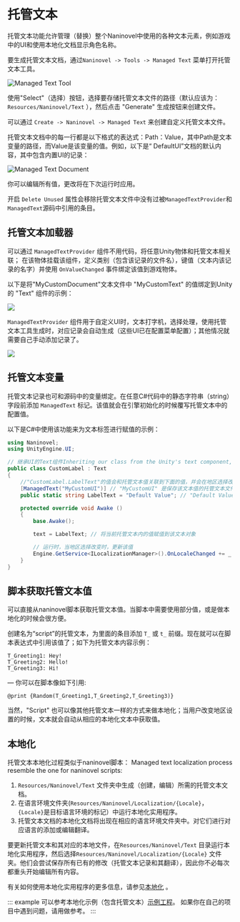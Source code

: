 # 托管文本

托管文本功能允许管理（替换）整个Naninovel中使用的各种文本元素，例如游戏中的UI和使用本地化文档显示角色名称。

要生成托管文本文档，通过`Naninovel -> Tools -> Managed Text` 菜单打开托管文本工具。

![Managed Text Tool](https://i.gyazo.com/200680de85848f04a2eb51b063295c51.png)

使用"Select"（选择）按钮，选择要存储托管文本文件的路径（默认应该为： `Resources/Naninovel/Text` ），然后点击 "Generate" 生成按钮来创建文件。

可以通过 `Create -> Naninovel -> Managed Text` 来创建自定义托管文本文件。

托管文本文档中的每一行都是以下格式的表达式：Path：Value，其中Path是文本变量的路径，而Value是该变量的值。例如，以下是“ DefaultUI”文档的默认内容，其中包含内置UI的记录：

![Managed Text Document](https://i.gyazo.com/ce57c700b77818f87aabb722f2f42b78.png)

你可以编辑所有值，更改将在下次运行时应用。

开启 `Delete Unused` 属性会移除托管文本文件中没有过被`ManagedTextProvider`和`ManagedText`源码中引用的条目。

## 托管文本加载器

可以通过 `ManagedTextProvider` 组件不用代码，将任意Unity物体和托管文本相关联；
在该物体挂载该组件，定义类别（包含该记录的文件名），键值（文本内该记录的名字）并使用 `OnValueChanged` 事件绑定该值到游戏物体。

以下是将"MyCustomDocument"文本文件中 "MyCustomText" 的值绑定到Unity的 "Text" 组件的示例：

![](https://i.gyazo.com/f47a997052674341aa3133deeea1f1cf.png)

 `ManagedTextProvider`  组件用于自定义UI时，文本打字机，选择处理，使用托管文本工具生成时，对应记录会自动生成（这些UI已在配置菜单配置）；其他情况就需要自己手动添加记录了。

![](https://i.gyazo.com/cc2ad398d1ad716cca437913553eb09c.png)

## 托管文本变量

托管文本记录也可和源码中的变量绑定。在任意C#代码中的静态字符串（string）字段前添加 `ManagedText` 标记。该值就会在引擎初始化的时候覆写托管文本中的配置值。

以下是C#中使用该功能来为文本标签进行赋值的示例：

```csharp
using Naninovel;
using UnityEngine.UI;

// 继承UI的Text组件Inheriting our class from the Unity's text component, so we can use it as one.
public class CustomLabel : Text
{
    //"CustomLabel.LabelText"的值会和托管文本值关联到下面的值，并会在地区选择改变时更新。
    [ManagedText("MyCustomUI")] // "MyCustomUI" 是保存该文本值的托管文本文件名
    public static string LabelText = "Default Value"; // "Default Value" 为默认值

    protected override void Awake ()
    {
        base.Awake();

        text = LabelText; // 将当前托管文本内的值赋值到该文本对象

        // 运行时，当地区选择改变时，更新该值
        Engine.GetService<ILocalizationManager>().OnLocaleChanged += _ => text = LabelText;
    }
}
```

## 脚本获取托管文本值

可以直接从naninovel脚本获取托管文本值。当脚本中需要使用部分值，或是做本地化的时候会很方便。

创建名为“script”的托管文本，为里面的条目添加 `T_` 或 `t_` 前缀。现在就可以在脚本表达式中引用该值了；如下为托管文本内容示例：

```
T_Greeting1: Hey!
T_Greeting2: Hello!
T_Greeting3: Hi!
``` 

— 你可以在脚本像如下引用:

```nani
@print {Random(T_Greeting1,T_Greeting2,T_Greeting3)}
```

当然，"Script" 也可以像其他托管文本一样的方式来做本地化；当用户改变地区设置的时候，文本就会自动从相应的本地化文本中获取值。

## 本地化

托管文本本地化过程类似于naninovel脚本：
Managed text localization process resemble the one for naninovel scripts: 

1. `Resources/Naninovel/Text` 文件夹中生成（创建，编辑）所需的托管文本文档。
2. 在语言环境文件夹(`Resources/Naninovel/Localization/{Locale}`，`{Locale}`是目标语言环境的标记）中运行本地化实用程序。
3. 托管文本文档的本地化文档将出现在相应的语言环境文件夹中。对它们进行对应语言的添加或编辑翻译。

要更新托管文本和其对应的本地文件，在`Resources/Naninovel/Text` 目录运行本地化实用程序，然后选择`Resources/Naninovel/Localization/{Locale}` 文件夹。他们会尝试保存所有已有的修改（托管文本记录和其翻译），因此你不必每次都重头开始编辑所有内容。

有关如何使用本地化实用程序的更多信息，请参见[本地化](/zh/guide/localization.md) 。

 ::: example
 可以参考本地化示例（包含托管文本）[示例工程](/zh/guide/getting-started.md#Demo-工程示例)。 如果你在自己的项目中遇到问题，请用做参考。
:::